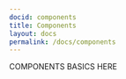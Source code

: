 ```yaml
---
docid: components
title: Components
layout: docs
permalink: /docs/components
---
```


COMPONENTS BASICS HERE
